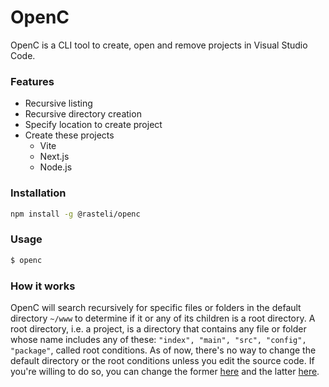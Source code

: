 # OpenC

OpenC is a CLI tool to create, open and remove projects in Visual Studio Code.

### Features

- Recursive listing
- Recursive directory creation
- Specify location to create project
- Create these projects
  - Vite
  - Next.js
  - Node.js

### Installation

```bash
npm install -g @rasteli/openc
```

### Usage

```bash
$ openc
```

### How it works

OpenC will search recursively for specific files or folders in the default directory `~/www`
to determine if it or any of its children is a root directory. A root directory, i.e. a project,
is a directory that contains any file or folder whose name includes any of these:
`"index", "main", "src", "config", "package"`, called root conditions. As of now, there's no way
to change the default directory or the root conditions unless you edit the source code. If you're
willing to do so, you can change the former [here](https://github.com/rasteli/openc/blob/89f5b7de1caa78c10ae4c22fa3829a3bf98541ed/src/index.ts#L25) and the latter [here](https://github.com/rasteli/openc/blob/89f5b7de1caa78c10ae4c22fa3829a3bf98541ed/src/utils/check-root-dir.ts#L4).
